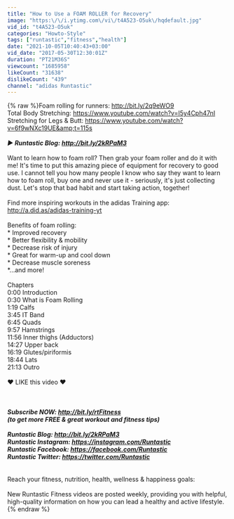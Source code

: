 ```yaml
---
title: "How to Use a FOAM ROLLER for Recovery"
image: "https:\/\/i.ytimg.com\/vi\/t4A523-O5uk\/hqdefault.jpg"
vid_id: "t4A523-O5uk"
categories: "Howto-Style"
tags: ["runtastic","fitness","health"]
date: "2021-10-05T10:40:43+03:00"
vid_date: "2017-05-30T12:30:01Z"
duration: "PT21M36S"
viewcount: "1685958"
likeCount: "31638"
dislikeCount: "439"
channel: "adidas Runtastic"
---
```

{% raw %}Foam rolling for runners: <a rel="nofollow" target="blank" href="http://bit.ly/2q9eWO9">http://bit.ly/2q9eWO9</a><br />Total Body Stretching: <a rel="nofollow" target="blank" href="https://www.youtube.com/watch?v=I5y4Cph47nI">https://www.youtube.com/watch?v=I5y4Cph47nI</a><br />Stretching for Legs &amp; Butt: <a rel="nofollow" target="blank" href="https://www.youtube.com/watch?v=6f9wNXc19UE&amp;t=115s">https://www.youtube.com/watch?v=6f9wNXc19UE&amp;t=115s</a><br />*****<br /> ▶︎ Runtastic Blog: <a rel="nofollow" target="blank" href="http://bit.ly/2kRPaM3">http://bit.ly/2kRPaM3</a><br />*****<br />Want to learn how to foam roll? Then grab your foam roller and do it with me! It's time to put this amazing piece of equipment for recovery to good use. I cannot tell you how many people I know who say they want to learn how to foam roll, buy one and never use it - seriously, it's just collecting dust. Let's stop that bad habit and start taking action, together!<br /><br />Find more inspiring workouts in the adidas Training app: <a rel="nofollow" target="blank" href="http://a.did.as/adidas-training-yt">http://a.did.as/adidas-training-yt</a><br /><br />Benefits of foam rolling:<br />* Improved recovery<br />* Better flexibility &amp; mobility<br />* Decrease risk of injury<br />* Great for warm-up and cool down<br />* Decrease muscle soreness<br />*...and more!<br /><br />Chapters<br />0:00 Introduction<br />0:30 What is Foam Rolling<br />1:19 Calfs<br />3:45 IT Band<br />6:45 Quads<br />9:57 Hamstrings<br />11:56 Inner thighs (Adductors)<br />14:27 Upper back<br />16:19 Glutes/piriformis<br />18:44 Lats<br />21:13 Outro<br /><br />♥ LIKE this video ♥<br /><br /><br />*****<br />Subscribe NOW: <a rel="nofollow" target="blank" href="http://bit.ly/rtFitness">http://bit.ly/rtFitness</a> <br />(to get more FREE &amp; great workout and fitness tips)<br /><br />Runtastic Blog: <a rel="nofollow" target="blank" href="http://bit.ly/2kRPaM3">http://bit.ly/2kRPaM3</a><br />Runtastic Instagram: <a rel="nofollow" target="blank" href="https://instagram.com/Runtastic">https://instagram.com/Runtastic</a><br />Runtastic Facebook: <a rel="nofollow" target="blank" href="https://facebook.com/Runtastic">https://facebook.com/Runtastic</a><br />Runtastic Twitter: <a rel="nofollow" target="blank" href="https://twitter.com/Runtastic">https://twitter.com/Runtastic</a><br /><br />*****<br />Reach your fitness, nutrition, health, wellness &amp; happiness goals:<br /><br />New Runtastic Fitness videos are posted weekly, providing you with helpful, high-quality information on how you can lead a healthy and active lifestyle.{% endraw %}
